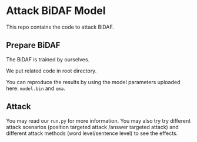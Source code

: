# Attack BiDAF Model

This repo contains the code to attack BiDAF.

## Prepare BiDAF

The BiDAF is trained by ourselves. 

We put related code in root directory.  

You can reproduce the results by using the model parameters uploaded here: `model.bin` and `ema`. 


## Attack 

You may read our `run.py` for more information. You may also try try different attack scenarios (position targeted attack /answer targeted attack) and different attack methods (word level/sentence level)  to see the effects. 
